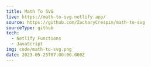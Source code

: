 ```yaml
---
title: Math To SVG
live: https://math-to-svg.netlify.app/
source: https://github.com/ZacharyCrespin/math-to-svg
sourceType: github
tech: 
  - Netlify Functions
  - JavaScript
img: code/math-to-svg.png
date: 2023-05-25T07:00:00.000Z
---
```

